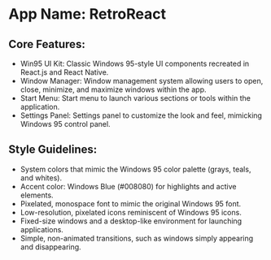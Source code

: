 # **App Name**: RetroReact

## Core Features:

- Win95 UI Kit: Classic Windows 95-style UI components recreated in React.js and React Native.
- Window Manager: Window management system allowing users to open, close, minimize, and maximize windows within the app.
- Start Menu: Start menu to launch various sections or tools within the application.
- Settings Panel: Settings panel to customize the look and feel, mimicking Windows 95 control panel.

## Style Guidelines:

- System colors that mimic the Windows 95 color palette (grays, teals, and whites).
- Accent color: Windows Blue (#008080) for highlights and active elements.
- Pixelated, monospace font to mimic the original Windows 95 font.
- Low-resolution, pixelated icons reminiscent of Windows 95 icons.
- Fixed-size windows and a desktop-like environment for launching applications.
- Simple, non-animated transitions, such as windows simply appearing and disappearing.